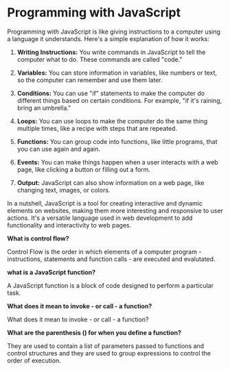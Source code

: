 # Programming with JavaScript

Programming with JavaScript is like giving instructions to a computer using a language it understands. Here's a simple explanation of how it works:

1. **Writing Instructions:** You write commands in JavaScript to tell the computer what to do. These commands are called "code."

2. **Variables:** You can store information in variables, like numbers or text, so the computer can remember and use them later.

3. **Conditions:** You can use "if" statements to make the computer do different things based on certain conditions. For example, "if it's raining, bring an umbrella."

4. **Loops:** You can use loops to make the computer do the same thing multiple times, like a recipe with steps that are repeated.

5. **Functions:** You can group code into functions, like little programs, that you can use again and again.

6. **Events:** You can make things happen when a user interacts with a web page, like clicking a button or filling out a form.

7. **Output:** JavaScript can also show information on a web page, like changing text, images, or colors.

In a nutshell, JavaScript is a tool for creating interactive and dynamic elements on websites, making them more interesting and responsive to user actions. It's a versatile language used in web development to add functionality and interactivity to web pages.

**What is control flow?**

Control Flow is the order in which elements of a computer program - instructions, statements and function calls - are executed and evalutated.

**what is a JavaScript function?**

A JavaScript function is a block of code designed to perform a particular task.

**What does it mean to invoke - or call - a function?**

What does it mean to invoke - or call - a function?

**What are the parenthesis () for when you define a function?**

They are used to contain a list of parameters passed to functions and control structures and they are used to group expressions to control the order of execution.
